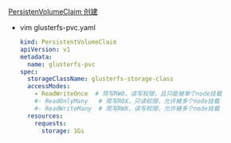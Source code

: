 [PersistenVolumeClaim 创建](https://v1-18.docs.kubernetes.io/docs/tasks/configure-pod-container/configure-persistent-volume-storage/#create-a-persistentvolumeclaim)
- vim glusterfs-pvc.yaml
    ``` yaml
    kind: PersistentVolumeClaim
    apiVersion: v1
    metadata:
      name: glusterfs-pvc
    spec:
      storageClassName: glusterfs-storage-class
      accessModes:
        - ReadWriteOnce  # 简写RWO，读写权限，且只能被单个node挂载
        #- ReadOnlyMany   # 简写ROX，只读权限，允许被多个node挂载
        #- ReadWriteMany  # 简写RWX，读写权限，允许被多个node挂载
      resources:
        requests:
          storage: 1Gi
    ```
